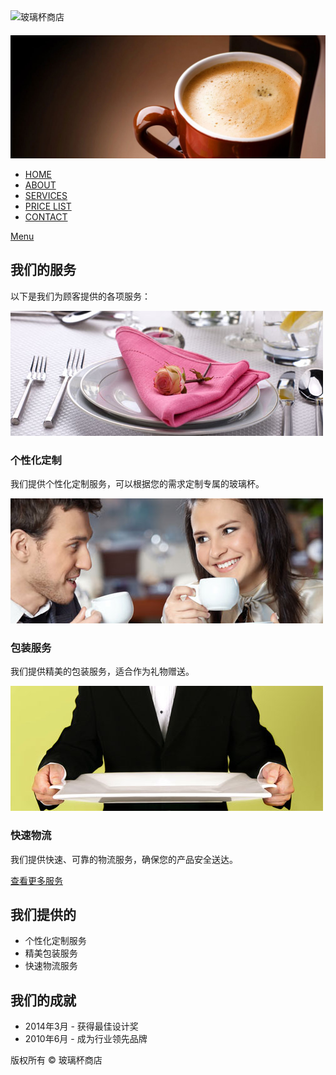 <!DOCTYPE HTML>
<html>
<head>
  <title>我们的服务</title>
  <meta http-equiv="Content-Type" content="text/html; charset=utf-8" />
  <meta name="viewport" content="width=device-width, initial-scale=1, maximum-scale=1">
  <link href="css/style.css" rel="stylesheet" type="text/css"  media="all" />
  <link href='http://fonts.googleapis.com/css?family=Open+Sans' rel='stylesheet' type='text/css'>
  <script type="text/javascript" src="js/jquery-1.9.0.min.js"></script>
  <script type="text/javascript" src="js/menu.js"></script> 
 </head>
<body>
    <!----start-header----->
     <div class="header_img">
       <img src="images/slider-1.jpg" alt="玻璃杯商店" />
         <div class="wrap">
            <div class="header">	        	
            		<div class="logo">
                        <a href="index.html"><img src="images/slider-2.jpg" alt="玻璃杯商店Logo" style="margin-top: 20px;"></a>
                  </div>
          	       <div class="menu">
				      <nav class="clearfix">
						<ul class="clearfix">
							      <li><a href="index.html">HOME</a></li>
								  <li><a href="about.html">ABOUT</a></li>
								  <li  class="active"><a href="services.html">SERVICES</a></li>
								  <li><a href="Price.html">PRICE LIST</a></li>
								  <li><a href="contact.html">CONTACT</a></li>	
						 </ul>
						<a href="#" id="pull">Menu</a>
					  </nav>
                  </div>                 
             </div>
          </div>
       </div>
   <!----End-header----->
            <!---start-content---->
         <div class="wrap">
           <div class="content">				   
              <div class="section group">
                     <div class="cont span_2_of_3 services_desc">
                       <h2>我们的服务</h2>
            			   <p>以下是我们为顾客提供的各项服务：</p>
                           <div class="image group">
                               <div class="grid images_3_of_1">
                                <img src="images/service-img1.jpg" alt="服务图片1">
                                </div>
                                    <div class="grid span_2_of_1">
                                        <h3>个性化定制</h3>
                                            <p>我们提供个性化定制服务，可以根据您的需求定制专属的玻璃杯。</p>
                               		</div>
              				 </div>
              				 <div class="image group">
                               <div class="grid images_3_of_1">
                                <img src="images/service-img2.jpg" alt="服务图片2">
                                </div>
                                    <div class="grid span_2_of_1">
                                        <h3>包装服务</h3>
                                            <p>我们提供精美的包装服务，适合作为礼物赠送。</p>
                               		</div>
              				 </div>
              				 <div class="image group">
                               <div class="grid images_3_of_1">
                                <img src="images/service-img3.jpg" alt="服务图片3">
                                </div>
                                    <div class="grid span_2_of_1">
                                        <h3>快速物流</h3>
                                            <p>我们提供快速、可靠的物流服务，确保您的产品安全送达。</p>
                               		</div>
              				 </div>
              				 <div class="read_more"><a href="#">查看更多服务</a></div>
                      </div>
                      <div class="lsidebar sidebar offers_list">
                         <h2>我们提供的</h2>
                     		<ul>
          						<li>个性化定制服务</li>
          						<li>精美包装服务</li>
          						<li>快速物流服务</li>
          						<!-- 更多服务... -->
          					</ul>
          				<div class="archives">
          					<h2>我们的成就</h2>
          					 <ul>
          						<li>2014年3月 - 获得最佳设计奖</li>
          						<li>2010年6月 - 成为行业领先品牌</li>
          						<!-- 更多成就... -->
          					</ul>
                        </div>				
           		   </div> 
              </div>		
                </div>
            </div>
        </div>		   			
  <!---End-content---->
<!---start-footer---->		 
      <div class="copy-right">
        <p>版权所有 &copy; 玻璃杯商店</p>
      </div>
        
